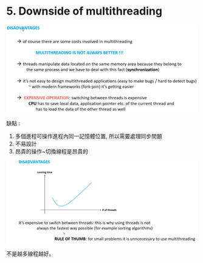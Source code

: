 # 5. Downside of multithreading


![](../img/2021-03-22-23-16-23.png)

缺點 :
1. 多個進程可操作進程內同一記憶體位置, 所以需要處理同步問題
2. 不易設計
3. 昂貴的操作~切換線程是昂貴的

![](../img/2021-03-22-23-20-02.png)

不是越多線程越好。
